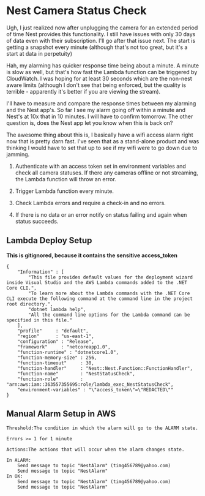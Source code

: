 # Nest Camera Status Check

Ugh, I just realized now after unplugging the camera for an extended period of time Nest provides this functionality. I still have issues with only 30 days of data even with their subscription. I'll go after that issue next. The start is getting a snapshot every minute (although that's not too great, but it's a start at data in perpetuity)

Hah, my alarming has quicker response time being about a minute. A minute is slow as well, but that's how fast the Lambda function can be triggered by CloudWatch. I was hoping for at least 30 seconds which are the non-nest aware limits (although I don't see that being enforced, but the quality is terrible - apparently it's better if you are viewing the stream).

I'll have to measure and compare the response times between my alarming and the Nest app's. So far I see my alarm going off within a minute and Nest's at 10x that in 10 minutes. I will have to confirm tomorrow. The other question is, does the Nest app let you know when this is back on?

The awesome thing about this is, I basically have a wifi access alarm right now that is pretty darn fast. I've seen that as a stand-alone product and was thinking I would have to set that up to see if my wifi were to go down due to jamming.

1. Authenticate with an access token set in environment variables and check all camera statuses. If there any cameras offline or not streaming, the Lambda function will throw an error.

2. Trigger Lambda function every minute.

3. Check Lambda errors and require a check-in and no errors.

4. If there is no data or an error notify on status failing and again when status succeeds.

## Lambda Deploy Setup

**This is gitignored, because it contains the sensitive access_token**

    {
        "Information" : [
            "This file provides default values for the deployment wizard inside Visual Studio and the AWS Lambda commands added to the .NET Core CLI.",
            "To learn more about the Lambda commands with the .NET Core CLI execute the following command at the command line in the project root directory.",
            "dotnet lambda help",
            "All the command line options for the Lambda command can be specified in this file."
        ],
        "profile"     : "default",
        "region"      : "us-east-1",
        "configuration" : "Release",
        "framework"     : "netcoreapp1.0",
        "function-runtime" : "dotnetcore1.0",
        "function-memory-size" : 256,
        "function-timeout"     : 30,
        "function-handler"     : "Nest::Nest.Function::FunctionHandler",
        "function-name"        : "NestStatusCheck",
        "function-role"        : "arn:aws:iam::363557355695:role/lambda_exec_NestStatusCheck",
        "environment-variables" : "\"access_token\"=\"REDACTED\""
    }

## Manual Alarm Setup in AWS

    Threshold:The condition in which the alarm will go to the ALARM state.

    Errors >= 1 for 1 minute

    Actions:The actions that will occur when the alarm changes state.

    In ALARM:
        Send message to topic "NestAlarm" (timg456789@yahoo.com)
        Send message to topic "NestAlarm"
    In OK:
        Send message to topic "NestAlarm" (timg456789@yahoo.com)
        Send message to topic "NestAlarm"

